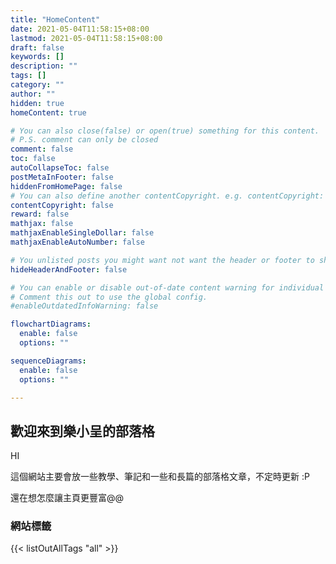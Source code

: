 ```yaml
---
title: "HomeContent"
date: 2021-05-04T11:58:15+08:00
lastmod: 2021-05-04T11:58:15+08:00
draft: false
keywords: []
description: ""
tags: []
category: ""
author: ""
hidden: true
homeContent: true

# You can also close(false) or open(true) something for this content.
# P.S. comment can only be closed
comment: false
toc: false
autoCollapseToc: false
postMetaInFooter: false
hiddenFromHomePage: false
# You can also define another contentCopyright. e.g. contentCopyright: "This is another copyright."
contentCopyright: false
reward: false
mathjax: false
mathjaxEnableSingleDollar: false
mathjaxEnableAutoNumber: false

# You unlisted posts you might want not want the header or footer to show
hideHeaderAndFooter: false

# You can enable or disable out-of-date content warning for individual post.
# Comment this out to use the global config.
#enableOutdatedInfoWarning: false

flowchartDiagrams:
  enable: false
  options: ""

sequenceDiagrams: 
  enable: false
  options: ""

---
```


## 歡迎來到樂小呈的部落格

HI

這個網站主要會放一些教學、筆記和一些和長篇的部落格文章，不定時更新 :P

還在想怎麼讓主頁更豐富@@

### 網站標籤

{{< listOutAllTags "all" >}}

